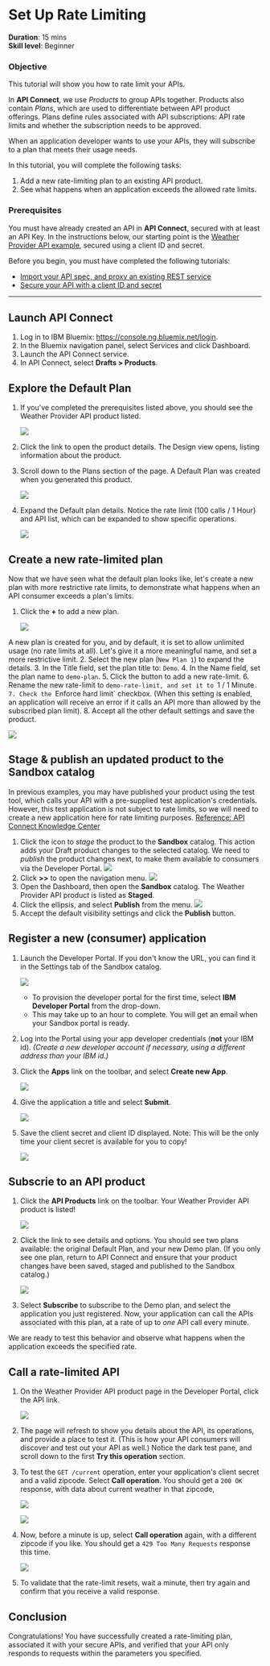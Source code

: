 # Set Up Rate Limiting
**Duration**: 15 mins  
**Skill level**: Beginner  


### Objective
This tutorial will show you how to rate limit your APIs.

In **API Connect**, we use *Products* to group APIs together. Products also contain *Plans*, which are used to differentiate between API product offerings. Plans define rules associated with API subscriptions: API rate limits and whether the subscription needs to be approved.

When an application developer wants to use your APIs, they will subscribe to a plan that meets their usage needs.

In this tutorial, you will complete the following tasks:
1. Add a new rate-limiting plan to an existing API product.
2. See what happens when an application exceeds the allowed rate limits.


### Prerequisites
You must have already created an API in **API Connect**, secured with at least an API Key. In the instructions below, our starting point is the [Weather Provider API example](https://github.com/ibm-apiconnect/getting-started/blob/master/bluemix/1a/README.md), secured using a client ID and secret.

Before you begin, you must have completed the following tutorials:
- [Import your API spec, and proxy an existing REST service](https://github.com/ibm-apiconnect/getting-started/blob/master/bluemix/1a/README.md)
- [Secure your API with a client ID and secret](https://github.com/ibm-apiconnect/getting-started/blob/master/bluemix/2a/README.md)

---
## Launch API Connect

1. Log in to IBM Bluemix: https://console.ng.bluemix.net/login.
1. In the Bluemix navigation panel, select Services and click Dashboard.
1. Launch the API Connect service.
1. In API Connect, select **Drafts > Products**.

## Explore the Default Plan
1. If you've completed the prerequisites listed above, you should see the Weather Provider API product listed. 

   ![](./images/draftproducts.png)      

2. Click the link to open the product details. The Design view opens, listing information about the product.
3. Scroll down to the Plans section of the page. A Default Plan was created when you generated this product. 

   ![](./images/defaultplanlist.png)    
4. Expand the Default plan details. Notice the rate limit (100 calls / 1 Hour) and API list, which can be expanded to show specific operations.

   ![](./images/defaultplandetails.png) 

   
## Create a new rate-limited plan

Now that we have seen what the default plan looks like, let's create a new plan with more restrictive rate limits, to demonstrate what happens when an API consumer exceeds a plan's limits. 
1. Click the **+** to add a new plan.
 
    ![](./images/newplanbutton.png) 
    
A new plan is created for you, and by default, it is set to allow unlimited usage (no rate limits at all). Let's give it a more meaningful name, and set a more restrictive limit. 
2. Select the new plan (`New Plan 1`) to expand the details.
3. In the Title field, set the plan title to: `Demo`.
4. In the Name field, set the plan name to `demo-plan`.
5. Click the button to add a new rate-limit.
6. Rename the new rate-limit to `demo-rate-limit, and set it to `1 / 1 Minute`.
7. Check the `Enforce hard limit` checkbox. (When this setting is enabled, an application will receive an error if it calls an API more than allowed by the subscribed plan limit).
8. Accept all the other default settings and save the product.

   ![](./images/demoplan.png) 


## Stage & publish an updated product to the Sandbox catalog

In previous examples, you may have published your product using the test tool, which calls your API with a pre-supplied test application's credentials. However, this test application is not subject to rate limits, so we will need to create a new application here for rate limiting purposes. [Reference: API Connect Knowledge Center](https://www.ibm.com/support/knowledgecenter/SSFS6T/com.ibm.apic.toolkit.doc/tapim_create_product.html)

1. Click the icon to *stage* the product to the **Sandbox** catalog. This action adds your Draft product changes to the selected catalog. We need to *publish* the product changes next, to make them available to consumers via the Developer Portal.
   ![](./images/stageproduct.png) 
2. Click **>>** to open the navigation menu.
   ![](./images/navigate.png) 
3. Open the Dashboard, then open the **Sandbox** catalog. The Weather Provider API product is listed as **Staged**.
4. Click the ellipsis, and select **Publish** from the menu.
   ![](./images/publish.png) 
5. Accept the default visibility settings and click the **Publish** button.


## Register a new (consumer) application

1. Launch the Developer Portal. If you don't know the URL, you can find it in the Settings tab of the Sandbox catalog.

   ![](./images/devportalurl.png)
    - To provision the developer portal for the first time, select **IBM Developer Portal** from the drop-down.
    - This may take up to an hour to complete. You will get an email when your Sandbox portal is ready.
2. Log into the Portal using your app developer credentials (**not** your IBM id). _(Create a new developer account if necessary, using a different address than your IBM id.)_
3. Click the **Apps** link on the toolbar, and select **Create new App**.

   ![](./images/createnewapp.png)
4. Give the application a title and select **Submit**.

   ![](./images/mymobileapp.png)
5. Save the client secret and client ID displayed. Note: This will be the only time your client secret is available for you to copy!

   ![](./images/clientidandsecret.png)


## Subscrie to an API product

1. Click the **API Products** link on the toolbar. Your Weather Provider API product is listed! 

   ![](./images/apiproducts.png)
2. Click the link to see details and options. You should see two plans available: the original Default Plan, and your new Demo plan. (If you only see one plan, return to API Connect and ensure that your product changes have been saved, staged and published to the Sandbox catalog.) 

   ![](./images/plans.png)
3. Select **Subscribe** to subscribe to the Demo plan, and select the application you just registered. Now, your application can call the APIs associated with this plan, at a rate of up to *one* API call every minute. 

We are ready to test this behavior and observe what happens when the application exceeds the specified rate.

## Call a rate-limited API

1. On the Weather Provider API product page in the Developer Portal, click the API link.

   ![](./images/weatherproviderapi.png)
2. The page will refresh to show you details about the API, its operations, and provide a place to test it. (This is how your API consumers will discover and test out your API as well.) Notice the dark test pane, and scroll down to the first **Try this operation** section.

3. To test the `GET /current` operation, enter your application's client secret and a valid zipcode. Select **Call operation**. You should get a `200 OK` response, with data about current weather in that zipcode, 

   ![](./images/trythisop-1.png)

   ![](./images/response-1.png)

4. Now, before a minute is up, select **Call operation** again, with a different zipcode if you like. You should get a `429 Too Many Requests` response this time.

   ![](./images/response-2.png)

5. To validate that the rate-limit resets, wait a minute, then try again and confirm that you receive a valid response.


## Conclusion

Congratulations! You have successfully created a rate-limiting plan, associated it with your secure APIs, and verified that your API only responds to requests within the parameters you specified.

